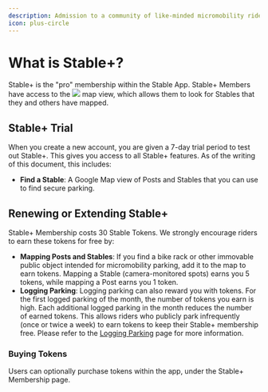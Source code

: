 ```yaml
---
description: Admission to a community of like-minded micromobility riders.
icon: plus-circle
---
```


# What is Stable+?

Stable+ is the "pro" membership within the Stable App. Stable+ Members have access to the ![](../static/icon/icon-nav-map-view.png) map view, which allows them to look for Stables that they and others have mapped.

## Stable+ Trial

When you create a new account, you are given a 7-day trial period to test out Stable+. This gives you access to all Stable+ features. As of the writing of this document, this includes:

* **Find a Stable**: A Google Map view of Posts and Stables that you can use to find secure parking.

## Renewing or Extending Stable+

Stable+ Membership costs 30 Stable Tokens. We strongly encourage riders to earn these tokens for free by:

* **Mapping Posts and Stables**: If you find a bike rack or other immovable public object intended for micromobility parking, add it to the map to earn tokens. Mapping a Stable (camera-monitored spots) earns you 5 tokens, while mapping a Post earns you 1 token.
* **Logging Parking**: Logging parking can also reward you with tokens. For the first logged parking of the month, the number of tokens you earn is high. Each additional logged parking in the month reduces the number of earned tokens. This allows riders who publicly park infrequently (once or twice a week) to earn tokens to keep their Stable+ membership free. Please refer to the [Logging Parking](../overview/logging-parking.md) page for more information.

### Buying Tokens

Users can optionally purchase tokens within the app, under the Stable+ Membership page.

